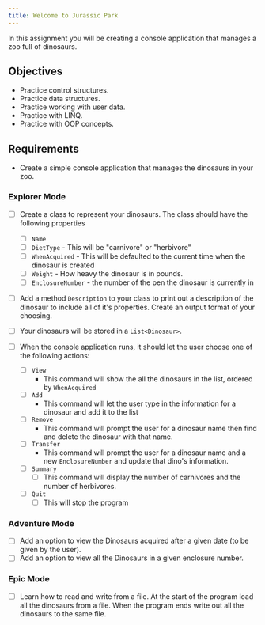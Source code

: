 ```yaml
---
title: Welcome to Jurassic Park
---
```


In this assignment you will be creating a console application that manages a zoo
full of dinosaurs.

## Objectives

- Practice control structures.
- Practice data structures.
- Practice working with user data.
- Practice with LINQ.
- Practice with OOP concepts.

## Requirements

- Create a simple console application that manages the dinosaurs in your zoo.

### Explorer Mode

- [ ] Create a class to represent your dinosaurs. The class should have the
      following properties

  - [ ] `Name`
  - [ ] `DietType` - This will be "carnivore" or "herbivore"
  - [ ] `WhenAcquired` - This will be defaulted to the current time when the
        dinosaur is created
  - [ ] `Weight` - How heavy the dinosaur is in pounds.
  - [ ] `EnclosureNumber` - the number of the pen the dinosaur is currently in

- [ ] Add a method `Description` to your class to print out a description of the
      dinosaur to include all of it's properties. Create an output format of
      your choosing.
- [ ] Your dinosaurs will be stored in a `List<Dinosaur>`.
- [ ] When the console application runs, it should let the user choose one of
      the following actions:
  - [ ] `View`
    - This command will show the all the dinosaurs in the list, ordered by
      `WhenAcquired`
  - [ ] `Add`
    - This command will let the user type in the information for a dinosaur and
      add it to the list
  - [ ] `Remove`
    - This command will prompt the user for a dinosaur name then find and delete
      the dinosaur with that name.
  - [ ] `Transfer`
    - This command will prompt the user for a dinosaur name and a new
      `EnclosureNumber` and update that dino's information.
  - [ ] `Summary`
    - [ ] This command will display the number of carnivores and the number of
          herbivores.
  - [ ] `Quit`
    - [ ] This will stop the program

### Adventure Mode

- [ ] Add an option to view the Dinosaurs acquired after a given date (to be
      given by the user).
- [ ] Add an option to view all the Dinosaurs in a given enclosure number.

### Epic Mode

- [ ] Learn how to read and write from a file. At the start of the program load
      all the dinosaurs from a file. When the program ends write out all the
      dinosaurs to the same file.
